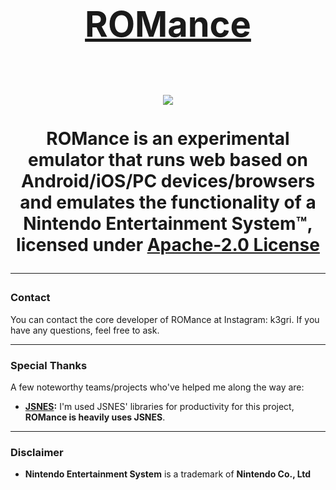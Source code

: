 <h1 align="center">
    <a href="https://github.com/skyline-emu/skyline" target="_blank">
        <h1>ROMance<h1>
    </a>
    <img src="https://forthebadge.com/generator/?plabel=built+for&slabel=web"/>
</h1>
<p align="center">
    <b>ROMance</b> is an experimental emulator that runs web based on <b>Android/iOS/PC</b> devices/browsers and emulates the functionality of a <b>Nintendo Entertainment System™</b>, licensed under <a href="https://github.com/kegri/ROMance/blob/master/LICENSE.md"><b>Apache-2.0 License</b></a>
</p>

---

### Contact
You can contact the core developer of ROMance at Instagram: k3gri. If you have any questions, feel free to ask.

---

### Special Thanks
A few noteworthy teams/projects who've helped me along the way are:
* **[JSNES](https://github.com/bfirsh/jsnes):** I'm used JSNES' libraries for productivity for this project, **ROMance is heavily uses JSNES**.

---

### Disclaimer
* **Nintendo Entertainment System** is a trademark of **Nintendo Co., Ltd**
